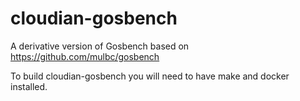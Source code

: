 # cloudian-gosbench
A derivative version of Gosbench based on https://github.com/mulbc/gosbench

To build cloudian-gosbench you will need to have make and docker installed.
